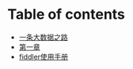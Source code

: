 # Table of contents

* [一条大数据之路](README.md)
* [第一章](di-yi-zhang.md)
* [fiddler使用手册](fiddler使用手册.md)

